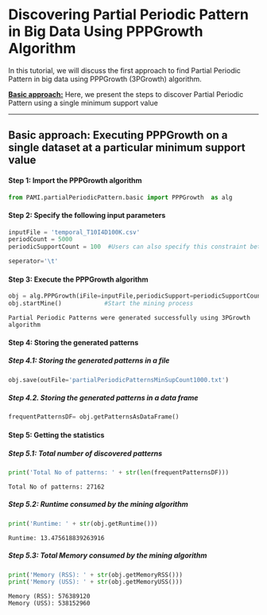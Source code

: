 # Discovering Partial Periodic Pattern in Big Data Using PPPGrowth Algorithm

In this tutorial, we will discuss the first approach to find Partial Periodic Pattern in big data using PPPGrowth (3PGrowth) algorithm.

[__Basic approach:__](#basicApproach) Here, we present the steps to discover Partial Periodic Pattern using a single minimum support value


***

## <a id='basicApproach'>Basic approach: Executing PPPGrowth on a single dataset at a particular minimum support value</a>

#### Step 1: Import the PPPGrowth algorithm


```python
from PAMI.partialPeriodicPattern.basic import PPPGrowth  as alg
```

#### Step 2: Specify the following input parameters


```python
inputFile = 'temporal_T10I4D100K.csv'
periodCount = 5000
periodicSupportCount = 100  #Users can also specify this constraint between 0 to 1.

seperator='\t'       
```

#### Step 3: Execute the PPPGrowth algorithm


```python
obj = alg.PPPGrowth(iFile=inputFile,periodicSupport=periodicSupportCount, period=periodCount, sep=seperator)    #initialize
obj.startMine()            #Start the mining process
```

    Partial Periodic Patterns were generated successfully using 3PGrowth algorithm 


#### Step 4: Storing the generated patterns

##### Step 4.1: Storing the generated patterns in a file


```python
obj.save(outFile='partialPeriodicPatternsMinSupCount1000.txt')
```

##### Step 4.2. Storing the generated patterns in a data frame


```python
frequentPatternsDF= obj.getPatternsAsDataFrame()
```

#### Step 5: Getting the statistics

##### Step 5.1: Total number of discovered patterns 


```python
print('Total No of patterns: ' + str(len(frequentPatternsDF)))
```

    Total No of patterns: 27162


##### Step 5.2: Runtime consumed by the mining algorithm


```python
print('Runtime: ' + str(obj.getRuntime()))
```

    Runtime: 13.475618839263916


##### Step 5.3: Total Memory consumed by the mining algorithm


```python
print('Memory (RSS): ' + str(obj.getMemoryRSS()))
print('Memory (USS): ' + str(obj.getMemoryUSS()))
```

    Memory (RSS): 576389120
    Memory (USS): 538152960

